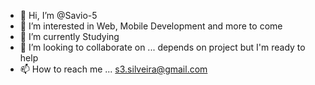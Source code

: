 - 👋 Hi, I’m @Savio-5
- 👀 I’m interested in Web, Mobile Development and more to come
- 🌱 I’m currently Studying
- 💞️ I’m looking to collaborate on ... depends on project but I'm ready to help
- 📫 How to reach me ...  s3.silveira@gmail.com

<!---
Savio-5/Savio-5 is a ✨ special ✨ repository because its `README.md` (this file) appears on your GitHub profile.
You can click the Preview link to take a look at your changes.
--->
